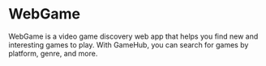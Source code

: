 # WebGame

WebGame is a video game discovery web app that helps you find new and interesting games to play. With GameHub, you can search for games by platform, genre, and more.
